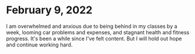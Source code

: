 # February 9, 2022
I am overwhelmed and anxious due to being behind in my classes by a week, looming car problems and expenses, and stagnant health and fitness progress.
It's been a while since I've felt content. But I will hold out hope and continue working hard.

